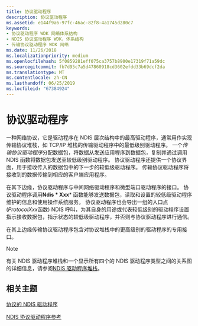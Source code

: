 ```yaml
---
title: 协议驱动程序
description: 协议驱动程序
ms.assetid: e144f9a6-97fc-46ac-82f8-4a1745d280c7
keywords:
- 协议驱动程序 WDK 网络体系结构
- NDIS 协议驱动程序 WDK，体系结构
- 传输协议驱动程序 WDK 网络
ms.date: 11/26/2018
ms.localizationpriority: medium
ms.openlocfilehash: 5f0859281eff075ca3757b8900e17319f71a59dc
ms.sourcegitcommit: fb7d95c7a5d47860918cd3602efdd33b69dcf2da
ms.translationtype: MT
ms.contentlocale: zh-CN
ms.lasthandoff: 06/25/2019
ms.locfileid: "67384924"
---
```

# <a name="protocol-drivers"></a>协议驱动程序

一种网络协议，它是驱动程序在 NDIS 层次结构中的最高驱动程序，通常用作实现传输协议堆栈，如 TCP/IP 堆栈的传输驱动程序中的最低级别驱动程序。 一个*传输协议驱动程序*分配数据包，将数据从发送应用程序到数据包，复制并通过调用 NDIS 函数将数据包发送至较低级别驱动程序。 协议驱动程序还提供一个协议界面，用于接收传入的数据包中的下一步的较低级驱动程序。 传输协议驱动程序将接收到的数据传输到相应的客户端应用程序。

在其下边缘，协议驱动程序与中间网络驱动程序和微型端口驱动程序的接口。 协议驱动程序调用**Ndis * Xxx*** 函数能够发送数据包，读取和设置的较低级驱动程序维护的信息和使用操作系统服务。 协议驱动程序也会导出一组的入口点 (*ProtocolXxx*函数) NDIS 呼叫，为其自身的用途或代表较低级别的驱动程序设置指示接收数据包，指示状态的较低级驱动程序，并否则与协议驱动程序进行通信。

在其上边缘传输协议驱动程序包含对协议堆栈中的更高级别的驱动程序的专用接口。

> [!NOTE]
> 有关 NDIS 驱动程序堆栈和一个显示所有四个的 NDIS 驱动程序类型之间的关系图的详细信息，请参阅[NDIS 驱动程序堆栈](ndis-driver-stack.md)。

## <a name="related-topics"></a>相关主题

[协议的 NDIS 驱动程序](ndis-protocol-drivers.md)

[NDIS 协议驱动程序参考](https://docs.microsoft.com/windows-hardware/drivers/ddi/content/_netvista/)